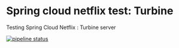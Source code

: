 Spring cloud netflix test: Turbine
============
Testing Spring Cloud Netflix : Turbine server

[![pipeline status](https://gitlab.com/etiennepeiniau/spring-cloud-netflix-test-turbine/badges/master/pipeline.svg)](https://gitlab.com/etiennepeiniau/spring-cloud-netflix-test-turbine/commits/master)
